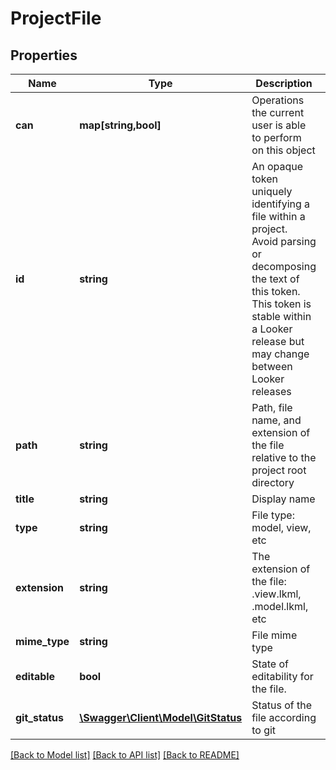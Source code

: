 # ProjectFile

## Properties
Name | Type | Description | Notes
------------ | ------------- | ------------- | -------------
**can** | **map[string,bool]** | Operations the current user is able to perform on this object | [optional] 
**id** | **string** | An opaque token uniquely identifying a file within a project. Avoid parsing or decomposing the text of this token. This token is stable within a Looker release but may change between Looker releases | [optional] 
**path** | **string** | Path, file name, and extension of the file relative to the project root directory | [optional] 
**title** | **string** | Display name | [optional] 
**type** | **string** | File type: model, view, etc | [optional] 
**extension** | **string** | The extension of the file: .view.lkml, .model.lkml, etc | [optional] 
**mime_type** | **string** | File mime type | [optional] 
**editable** | **bool** | State of editability for the file. | [optional] 
**git_status** | [**\Swagger\Client\Model\GitStatus**](GitStatus.md) | Status of the file according to git | [optional] 

[[Back to Model list]](../README.md#documentation-for-models) [[Back to API list]](../README.md#documentation-for-api-endpoints) [[Back to README]](../README.md)


